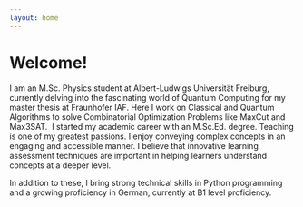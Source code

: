 ```yaml
---
layout: home
---
```


# Welcome!

I am an M.Sc. Physics student at Albert-Ludwigs Universität Freiburg, currently delving into the fascinating world of Quantum Computing for my master thesis at Fraunhofer IAF. Here I work on Classical and Quantum Algorithms to solve Combinatorial Optimization Problems like MaxCut and Max3SAT.
​
I started my academic career with an M.Sc.Ed. degree. Teaching is one of my greatest passions. I enjoy conveying complex concepts in an engaging and accessible manner. I believe that innovative learning assessment techniques are important in helping learners understand concepts at a deeper level.

In addition to these, I bring strong technical skills in Python programming and a growing proficiency in German, currently at B1 level proficiency. 
